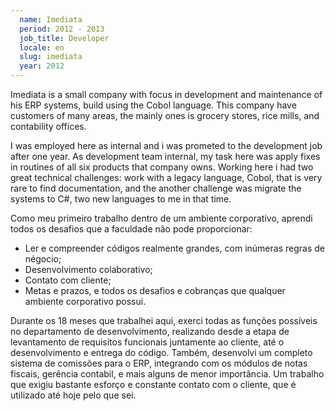 ```yaml
---
  name: Imediata
  period: 2012 - 2013
  job_title: Developer
  locale: en
  slug: imediata
  year: 2012
---
```


<p>
  Imediata is a small company with focus in development and maintenance of his ERP systems, build using the Cobol language. This company have customers of many areas, the mainly ones is grocery stores, rice mills, and contability offices.
</p>

<p>I was employed here as internal and i was prometed to the development job after one year. As development team internal, my task here was apply fixes in routines of all six products that company owns. Working here i had two great technical challenges: work with a legacy language, Cobol, that is very rare to find documentation, and the another challenge was migrate the systems to C#, two new languages to me in that time.
</p>

<p>Como meu primeiro trabalho dentro de um ambiente corporativo, aprendi todos os desafios que a faculdade não pode proporcionar:</p>
<ul>
  <li>Ler e compreender códigos realmente grandes, com inúmeras regras de négocio;</li>
  <li>Desenvolvimento colaborativo;</li>
  <li>Contato com cliente;</li>
  <li>Metas e prazos, e todos os desafios e cobranças que qualquer ambiente corporativo possui.</li>
</ul>

<p>
  Durante os 18 meses que trabalhei aqui, exerci todas as funções possíveis no departamento de desenvolvimento, realizando desde a etapa de levantamento de requisitos funcionais juntamente ao cliente, até o desenvolvimento e entrega do código. Também,  desenvolvi um completo sistema de comissões para o ERP, integrando com os módulos de notas fiscais, gerência contabil, e mais alguns de menor importância. Um trabalho que exigiu bastante esforço e constante contato com o cliente, que é utilizado até hoje pelo que sei.
</p>